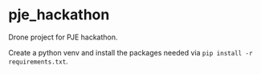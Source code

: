 # pje_hackathon
Drone project for PJE hackathon.


Create a python venv and install the packages needed via ```pip install -r requirements.txt```.